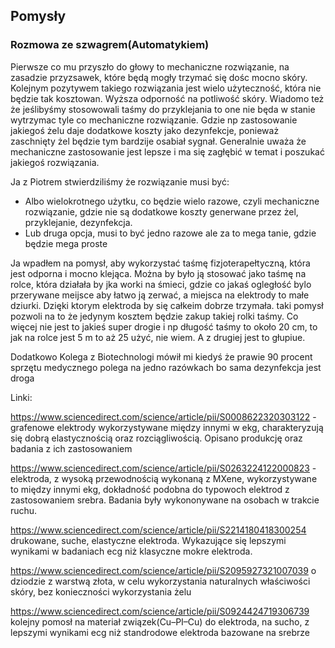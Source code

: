 ## Pomysły 

### Rozmowa ze szwagrem(Automatykiem)
Pierwsze co mu przyszło do głowy to mechaniczne rozwiązanie, na zasadzie przyzsawek, które będą mogły trzymać się dośc mocno skóry. 
Kolejnym pozytywem takiego rozwiązania jest wielo użyteczność, która nie będzie tak kosztowan. Wyższa odporność na potliwość skóry.
Wiadomo też że jeślibyśmy stosowowali taśmy do przyklejania to one nie będa w stanie wytrzymac tyle co mechaniczne rozwiązanie. Gdzie np zastosowanie jakiegoś żelu daje dodatkowe koszty jako dezynfekcje, ponieważ zaschnięty żel będzie tym bardzije osabiał sygnał.
Generalnie uważa że mechaniczne zastosowanie jest lepsze i ma się zagłębić w temat i poszukać jakiegoś rozwiązania.

Ja z Piotrem stwierdziliśmy że rozwiązanie musi być:
* Albo wielokrotnego użytku, co będzie wielo razowe, czyli mechaniczne rozwiązanie, gdzie nie są dodatkowe koszty generwane przez żel, przyklejanie, dezynfekcja.
* Lub druga opcja, musi to być jedno razowe ale za to mega tanie, gdzie będzie mega proste


Ja wpadłem na pomysł, aby wykorzystać taśmę fizjoterapełtyczną, która jest odporna i mocno klejąca.
Można by było ją stosować jako taśmę na rolce, która działała by jka worki na śmieci, gdzie co jakaś ogległość bylo przerywane meijsce aby łatwo ją zerwać, a miejsca na elektrody to małe dziurki. Dzięki ktorym elektroda by się całkeim dobrze trzymała.
taki pomysł pozwoli na to że jedynym kosztem będzie zakup takiej rolki taśmy. Co więcej nie jest to jakieś super drogie i np długość taśmy to około 20 cm, to jak na rolce jest 5 m to aż 25 użyć, nie wiem. A z drugiej jest  to głupiue.

Dodatkowo Kolega z Biotechnologi mówił mi kiedyś że prawie 90 procent sprzętu medycznego polega na jedno razówkach bo sama dezynfekcja jest droga 



Linki:

https://www.sciencedirect.com/science/article/pii/S0008622320303122 - grafenowe elektrody wykorzystywane między innymi w ekg, charakteryzują się dobrą elastycznością oraz rozciągliwością. Opisano produkcję oraz badania z ich zastosowaniem

https://www.sciencedirect.com/science/article/pii/S0263224122000823 - elektroda, z wysoką przewodnością wykonaną z MXene, wykorzystywane to między innymi ekg, dokładność podobna do typowoch elektrod z zastosowaniem srebra. Badania były wykononywane na osobach w trakcie ruchu.


https://www.sciencedirect.com/science/article/pii/S2214180418300254  drukowane, suche, elastyczne elektroda. Wykazujące się lepszymi wynikami w badaniach ecg niż klasyczne mokre elektroda.


https://www.sciencedirect.com/science/article/pii/S2095927321007039 o dziodzie z warstwą złota, w celu wykorzystania naturalnych właściwości skóry, bez konieczności wykorzystania żelu


https://www.sciencedirect.com/science/article/pii/S0924424719306739 kolejny pomosł na materiał związek(Cu–PI–Cu) do elektroda, na sucho, z lepszymi wynikami ecg niż standrodowe elektroda bazowane na srebrze